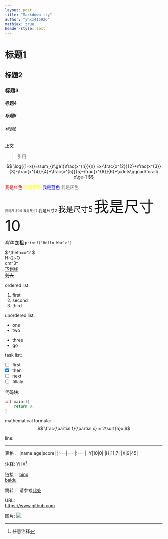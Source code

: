 ```yaml
---
layout: post
title: "Markdown try"
author: "yhx1415926"
mathjax: true
header-style: text
---
```



# 标题1
## 标题2
### 标题3
#### 标题4
##### 标题5
###### 标题6
正文
>引用  

$$
\log{(1+x)}=\sum_{n\ge1}\frac{x^{n}}{n} =x-\frac{x^{2}}{2}+\frac{x^{3}}{3}-\frac{x^{4}}{4}+\frac{x^{5}}{5}-\frac{x^{6}}{6}+\cdots\qquad\forall\ x\ge-1 
$$  

<font color=red>我是红色</font>
<font color=yellow>我是黄色</font>
<font color=Blue>我是蓝色</font>
<font color= gray>我是灰色</font>

<font size=0.5>我是尺寸0.5</font>
<font size=1>我是尺寸1</font>
<font size=2>我是尺寸2</font>
<font size=5>我是尺寸5</font>
<font size=10>我是尺寸10</font>  

*斜体*
**加粗**
`printf("Hello World")`  

$ \theta=x^2 $  
H~2~O  
cm^3^  
<u>下划线</u>  
<del>划去</del>  

ordered list:
1. first
2. second
3. third

unordered list:
- one
- two
* three
* go

task list:
- [ ] first
- [x] then
- [ ] next
- [ ] fillaly

代码块:
```c
int main(){
    return 0;
}
```

mathematical formula:  
$$
\frac{\partial f}{\partial x} = 2\sqrt{a}x
$$  

line:

---


表格：
|name|age|score|
|:---|---:|:---:|
|Y|10|0|
|H|11|7|
|X|9|45|

注释:
YHX[^z]

[^z]:任意注释

链接：
[bing](https://www.bing.com "一个搜索引擎")  
[baidu][ads]  

[ads]:https://www.baidu.com "两个搜索引擎"

跳转：
请参考[此处](#标题3)  

URL:  
https://www.github.com  

图片:
![](https://yhx1415926.github.io/img/404-bg.jpg)

